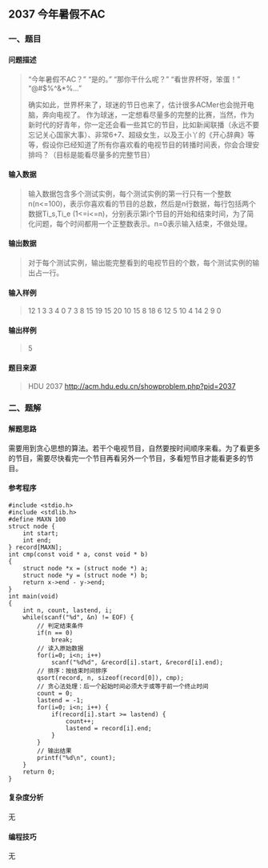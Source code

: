 ## 2037 今年暑假不AC

### 一、题目

#### 问题描述

> “今年暑假不AC？”
> “是的。”
> “那你干什么呢？”
> “看世界杯呀，笨蛋！”
> “@#$%^&*%...”
>
> 确实如此，世界杯来了，球迷的节日也来了，估计很多ACMer也会抛开电脑，奔向电视了。
> 作为球迷，一定想看尽量多的完整的比赛，当然，作为新时代的好青年，你一定还会看一些其它的节目，比如新闻联播（永远不要忘记关心国家大事）、非常6+7、超级女生，以及王小丫的《开心辞典》等等，假设你已经知道了所有你喜欢看的电视节目的转播时间表，你会合理安排吗？（目标是能看尽量多的完整节目）  

#### 输入数据

> 输入数据包含多个测试实例，每个测试实例的第一行只有一个整数n(n<=100)，表示你喜欢看的节目的总数，然后是n行数据，每行包括两个数据Ti_s,Ti_e (1<=i<=n)，分别表示第i个节目的开始和结束时间，为了简化问题，每个时间都用一个正整数表示。n=0表示输入结束，不做处理。

#### 输出数据

> 对于每个测试实例，输出能完整看到的电视节目的个数，每个测试实例的输出占一行。

#### 输入样例

> 12 
> 1 3 
> 3 4 
> 0 7 
> 3 8 
> 15 19 
> 15 20 
> 10 15 
> 8 18
> 6 12 
> 5 10 
> 4 14 
> 2 9 
> 0

#### 输出样例

> 5

#### 题目来源

> HDU 2037 http://acm.hdu.edu.cn/showproblem.php?pid=2037

### 二、题解

#### 解题思路

需要用到贪心思想的算法。若干个电视节目，自然要按时间顺序来看。为了看更多的节目，需要尽快看完一个节目再看另外一个节目，多看短节目才能看更多的节目。

#### 参考程序

```
#include <stdio.h>
#include <stdlib.h>
#define MAXN 100
struct node {
    int start;
    int end;
} record[MAXN];
int cmp(const void * a, const void * b)
{
    struct node *x = (struct node *) a;
    struct node *y = (struct node *) b;
    return x->end - y->end;
}
int main(void)
{
    int n, count, lastend, i;
    while(scanf("%d", &n) != EOF) {
        // 判定结束条件
        if(n == 0)
            break;
        // 读入原始数据
        for(i=0; i<n; i++)
            scanf("%d%d", &record[i].start, &record[i].end);
        // 排序：按结束时间排序
        qsort(record, n, sizeof(record[0]), cmp);
        // 贪心法处理：后一个起始时间必须大于或等于前一个终止时间
        count = 0;
        lastend = -1;
        for(i=0; i<n; i++) {
            if(record[i].start >= lastend) {
                count++;
                lastend = record[i].end;
            }
        }
        // 输出结果
        printf("%d\n", count);
    }
    return 0;
}
```

#### 复杂度分析

无

#### 编程技巧

无